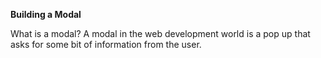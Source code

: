 **Building a Modal**

What is a modal?  A modal in the web development world is a pop up that asks for some bit of information from the user.
